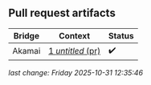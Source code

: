 ## Pull request artifacts
| Bridge | Context | Status |
| - | - | - |
| Akamai | [1 *untitled* (pr)](https://RSS-Bridge.github.io/rss-bridge-tests/prs/4748/Akamai_1_pr.html) | ✔️ |

*last change: Friday 2025-10-31 12:35:46*